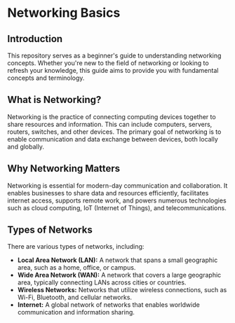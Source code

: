 # Networking Basics

## Introduction

This repository serves as a beginner's guide to understanding networking concepts. Whether you're new to the field of networking or looking to refresh your knowledge, this guide aims to provide you with fundamental concepts and terminology.

## What is Networking?

Networking is the practice of connecting computing devices together to share resources and information. This can include computers, servers, routers, switches, and other devices. The primary goal of networking is to enable communication and data exchange between devices, both locally and globally.

## Why Networking Matters

Networking is essential for modern-day communication and collaboration. It enables businesses to share data and resources efficiently, facilitates internet access, supports remote work, and powers numerous technologies such as cloud computing, IoT (Internet of Things), and telecommunications.

## Types of Networks

There are various types of networks, including:

- **Local Area Network (LAN):** A network that spans a small geographic area, such as a home, office, or campus.
- **Wide Area Network (WAN):** A network that covers a large geographic area, typically connecting LANs across cities or countries.
- **Wireless Networks:** Networks that utilize wireless connections, such as Wi-Fi, Bluetooth, and cellular networks.
- **Internet:** A global network of networks that enables worldwide communication and information sharing.
